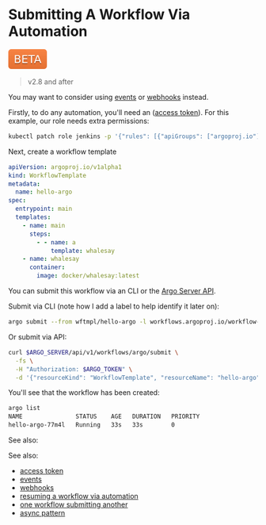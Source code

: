 # Submitting A Workflow Via Automation

![beta](assets/beta.svg)

> v2.8 and after

You may want to consider using [events](events.md) or [webhooks](webhooks.md) instead.

Firstly, to do any automation, you'll need an ([access token](access-token.md)). For this example, our role needs extra permissions:

```sh
kubectl patch role jenkins -p '{"rules": [{"apiGroups": ["argoproj.io"], "resources": ["workflowtemplates"], "verbs": ["get"]}, {"apiGroups": ["argoproj.io"], "resources": ["workflows"], "verbs": ["create", "list", "get", "update"]}]}'
``` 

Next, create a workflow template 

```yaml
apiVersion: argoproj.io/v1alpha1
kind: WorkflowTemplate
metadata:
  name: hello-argo
spec:
  entrypoint: main
  templates:
    - name: main
      steps:
        - - name: a
            template: whalesay
    - name: whalesay
      container:
        image: docker/whalesay:latest
```

You can submit this workflow via an CLI or the [Argo Server API](rest-api.md). 

Submit via CLI (note how I add a label to help identify it later on):

````sh
argo submit --from wftmpl/hello-argo -l workflows.argoproj.io/workflow-template=hello-argo
````

Or submit via API:

```sh
curl $ARGO_SERVER/api/v1/workflows/argo/submit \
  -fs \
  -H "Authorization: $ARGO_TOKEN" \
  -d '{"resourceKind": "WorkflowTemplate", "resourceName": "hello-argo", "submitOptions": {"labels": "workflows.argoproj.io/workflow-template=hello-argo"}}' 
```

You'll see that the workflow has been created:

```sh
argo list
NAME               STATUS    AGE   DURATION   PRIORITY
hello-argo-77m4l   Running   33s   33s        0
```

See also:

See also:

* [access token](access-token.md)
* [events](events.md)
* [webhooks](webhooks.md)
* [resuming a workflow via automation](resuming-workflow-via-automation.md)
* [one workflow submitting another](workflow-submitting-workflow.md)
* [async pattern](async-pattern.md)
